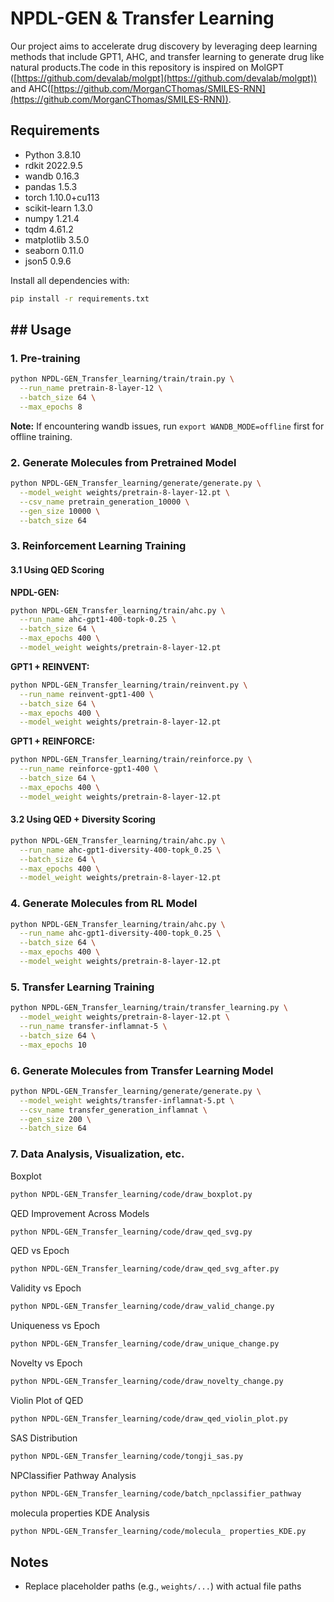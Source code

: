# NPDL-GEN & Transfer Learning 
Our project aims to accelerate drug discovery by leveraging deep learning methods that include GPT1, AHC, and transfer learning to generate drug like natural products.The code in this repository is inspired on MolGPT ([https://github.com/devalab/molgpt](https://github.com/devalab/molgpt)) and AHC([https://github.com/MorganCThomas/SMILES-RNN](https://github.com/MorganCThomas/SMILES-RNN)).
## Requirements
- Python 3.8.10  
- rdkit 2022.9.5  
- wandb 0.16.3  
- pandas 1.5.3  
- torch 1.10.0+cu113  
- scikit-learn 1.3.0  
- numpy 1.21.4  
- tqdm 4.61.2  
- matplotlib 3.5.0  
- seaborn 0.11.0  
- json5 0.9.6  

Install all dependencies with:
```bash
pip install -r requirements.txt
```


## ## Usage
### 1. Pre-training
```bash
python NPDL-GEN_Transfer_learning/train/train.py \
  --run_name pretrain-8-layer-12 \
  --batch_size 64 \
  --max_epochs 8
```
**Note:** If encountering wandb issues, run `export WANDB_MODE=offline` first for offline training.
### 2. Generate Molecules from Pretrained Model
```bash
python NPDL-GEN_Transfer_learning/generate/generate.py \
  --model_weight weights/pretrain-8-layer-12.pt \
  --csv_name pretrain_generation_10000 \
  --gen_size 10000 \
  --batch_size 64
```
### 3. Reinforcement Learning Training
#### 3.1 Using QED Scoring
**NPDL-GEN:**
```bash
python NPDL-GEN_Transfer_learning/train/ahc.py \
  --run_name ahc-gpt1-400-topk-0.25 \
  --batch_size 64 \
  --max_epochs 400 \
  --model_weight weights/pretrain-8-layer-12.pt
```
**GPT1 + REINVENT:**
```bash
python NPDL-GEN_Transfer_learning/train/reinvent.py \
  --run_name reinvent-gpt1-400 \
  --batch_size 64 \
  --max_epochs 400 \
  --model_weight weights/pretrain-8-layer-12.pt
```
**GPT1 + REINFORCE:**
```bash
python NPDL-GEN_Transfer_learning/train/reinforce.py \
  --run_name reinforce-gpt1-400 \
  --batch_size 64 \
  --max_epochs 400 \
  --model_weight weights/pretrain-8-layer-12.pt
```
#### 3.2 Using QED + Diversity Scoring
```bash
python NPDL-GEN_Transfer_learning/train/ahc.py \
  --run_name ahc-gpt1-diversity-400-topk_0.25 \
  --batch_size 64 \
  --max_epochs 400 \
  --model_weight weights/pretrain-8-layer-12.pt
```
### 4. Generate Molecules from RL Model
```bash
python NPDL-GEN_Transfer_learning/train/ahc.py \
  --run_name ahc-gpt1-diversity-400-topk_0.25 \
  --batch_size 64 \
  --max_epochs 400 \
  --model_weight weights/pretrain-8-layer-12.pt
```
### 5. Transfer Learning Training
```bash
python NPDL-GEN_Transfer_learning/train/transfer_learning.py \
  --model_weight weights/pretrain-8-layer-12.pt \
  --run_name transfer-inflamnat-5 \
  --batch_size 64 \
  --max_epochs 10
```
### 6. Generate Molecules from Transfer Learning Model
```bash
python NPDL-GEN_Transfer_learning/generate/generate.py \
  --model_weight weights/transfer-inflamnat-5.pt \
  --csv_name transfer_generation_inflamnat \
  --gen_size 200 \
  --batch_size 64
```
### 7. Data Analysis, Visualization, etc.
Boxplot
```bash
python NPDL-GEN_Transfer_learning/code/draw_boxplot.py
```
QED Improvement Across Models
```bash
python NPDL-GEN_Transfer_learning/code/draw_qed_svg.py
```
QED vs Epoch
```bash
python NPDL-GEN_Transfer_learning/code/draw_qed_svg_after.py
```
Validity vs Epoch
```bash
python NPDL-GEN_Transfer_learning/code/draw_valid_change.py
```
Uniqueness vs Epoch
```bash
python NPDL-GEN_Transfer_learning/code/draw_unique_change.py
```
Novelty vs Epoch
```bash
python NPDL-GEN_Transfer_learning/code/draw_novelty_change.py
```
Violin Plot of QED
```bash
python NPDL-GEN_Transfer_learning/code/draw_qed_violin_plot.py
```
SAS Distribution
```bash
python NPDL-GEN_Transfer_learning/code/tongji_sas.py
```
NPClassifier Pathway Analysis
```bash
python NPDL-GEN_Transfer_learning/code/batch_npclassifier_pathway
```
molecula properties KDE Analysis
```bash
python NPDL-GEN_Transfer_learning/code/molecula_ properties_KDE.py
```

## Notes

-   Replace placeholder paths (e.g., `weights/...`) with actual file paths